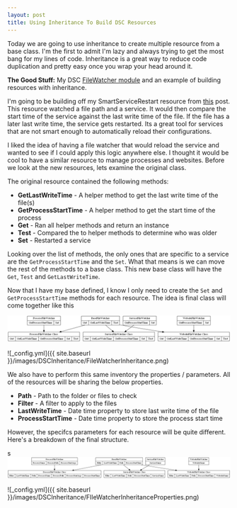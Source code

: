 ```yaml
---
layout: post
title: Using Inheritance To Build DSC Resources
---
```


Today we are going to use inheritance to create multiple resource from a base class.
I'm the first to admit I'm lazy and always trying to get the most bang for my lines of code.
Inheritance is a great way to reduce code duplication and pretty easy once you wrap your head around it.

**The Good Stuff:**
My DSC [FileWatcher module](https://github.com/dchristian3188/FileWatcher) and an example of building resources with inheritance.

<!-- more -->

I'm going to be building off my SmartServiceRestart resource from [this](http://overpoweredshell.com/DSC-Classes-Using-Helper-Methods/) post.
This resource watched a file path and a service.
It would then compare the start time of the service against the last write time of the file.
If the file has a later last write time, the service gets restarted.
Its a great tool for services that are not smart enough to automatically reload their configurations.

I liked the idea of having a file watcher that would reload the service and wanted to see if I could apply this logic anywhere else.
I thought it would be cool to have a similar resource to manage processes and websites.
Before we look at the new resources, lets examine the original class.

The original resource contained the following methods:

- **GetLastWriteTime** - A helper method to get the last write time of the file(s)
- **GetProcessStartTime** - A helper method to get the start time of the process
- **Get** - Ran all helper methods and return an instance
- **Test** - Compared the to helper methods to determine who was older
- **Set** - Restarted a service

Looking over the list of methods, the only ones that are specific to a service are the ```GetProcessStartTime``` and the ```Set```.
What that means is we can move the rest of the methods to a base class.
This new base class will have the ```Get```, ```Test``` and ```GetLastWriteTime```.

Now that I have my base defined, I know I only need to create the ```Set``` and ```GetProcessStartTime``` methods for each resource.
The idea is final class will come together like this

![stuff](https://github.com/dchristian3188/dchristian3188.github.io/blob/master/images/DSCInheritance/FileWatcherInheritance.png)

![_config.yml]({{ site.baseurl }}/images/DSCInheritance/FileWatcherInheritance.png)

We also have to perform this same inventory the properties / parameters.
All of the resources will be sharing the below properties.

- **Path** - Path to the folder or files to check
- **Filter** - A filter to apply to the files
- **LastWriteTime** - Date time property to store last write time of the file
- **ProcessStartTime** - Date time property to store the process start time

However, the specifcs parameters for each resource will be quite different.
Here's a breakdown of the final structure.

s![stuff](https://github.com/dchristian3188/dchristian3188.github.io/blob/master/images/DSCInheritance/FIleWatcherInheritanceProperties.png)

![_config.yml]({{ site.baseurl }}/images/DSCInheritance/FIleWatcherInheritanceProperties.png)